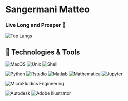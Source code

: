 # Sangermani Matteo
### Live Long and Prosper 🖖

![Top Langs](https://github-readme-stats.vercel.app/api/top-langs/?username=sanger-matteo&layout=compact)

## 🔧 Technologies & Tools
![MacOS](https://img.shields.io/badge/OS-MacOS-informational?style=flat&logo=macOS&logoColor=white&color=2bbc8a)
![Unix](https://img.shields.io/badge/OS-Unix-informational?style=flat&logo=linux&logoColor=white&color=2bbc8a)
![Shell](https://img.shields.io/badge/Shell-Bash-informational?style=flat&logo=gnu-bash&logoColor=white&color=2bbc8a)

![Python](https://img.shields.io/badge/Code-Python-informational?style=flat&logo=python&logoColor=white&color=2bbc8a)
![Rstudio](https://img.shields.io/badge/Code-R_studio-informational?style=flat&logo=r&logoColor=white&color=2bbc8a)
![Matlab](https://img.shields.io/badge/Code-Matlab-informational?style=flat&logo=Mathworks&logoColor=white&color=2bbc8a)
![Mathematica](https://img.shields.io/badge/Code-Mathematica-informational?style=flat&logo=Wolfram+Mathematica&logoColor=white&color=2bbc8a)
![Jupyter](https://img.shields.io/badge/Tool-Jupyter_Lab-informational?style=flat&logo=Jupyter&logoColor=white&color=2a7ab8)

![MicroFluidics Engineering](https://img.shields.io/badge/Tool-Jupyter_Lab-informational?style=flat&logo=Jupyter&logoColor=white&color=2a7ab8)

![Autodesk](https://img.shields.io/badge/Design-Autodesk_Autocad-informational?style=flat&logo=Autodesk&logoColor=white&color=ba5c29)
![Adobe Illustrator](https://img.shields.io/badge/Design-Adobe_Illustrator-informational?style=flat&logo=Adobe+Illustrator&logoColor=white&color=ba5c29)


<!--
**sanger-matteo/sanger-matteo** is a ✨ _special_ ✨ repository because its `README.md` (this file) appears on your GitHub profile.

![Autodesk](https://img.shields.io/static/v1?style=for-the-badge&message=Autodesk&color=0696D7&logo=Autodesk&logoColor=FFFFFF&label=)
![Adobe Illustrator](https://img.shields.io/static/v1?style=for-the-badge&message=Adobe+Illustrator&color=222222&logo=Adobe+Illustrator&logoColor=FF9A00&label=)
![Adobe InDesign](https://img.shields.io/static/v1?style=for-the-badge&message=Adobe+InDesign&color=FF3366&logo=Adobe+InDesign&logoColor=FFFFFF&label=)
![Atom](https://img.shields.io/static/v1?style=for-the-badge&message=Atom&color=66595C&logo=Atom&logoColor=FFFFFF&label=)


![Anaconda](https://img.shields.io/badge/Tool-Conda-informational?style=flat&logo=Anaconda&logoColor=white&color=2ba9bc)
![SciPy](https://img.shields.io/badge/Tool-SciPy-informational?style=flat&logo=scipy&logoColor=white&color=2ba9bc)
![NumPy](https://img.shields.io/badge/Tool-NumPy-informational?style=flat&logo=Numpy&logoColor=white&color=2ba9bc)
![Pandas](https://img.shields.io/badge/Tool-Pandas-informational?style=flat&logo=pandas&logoColor=white&color=2ba9bc)
![scikit-learn](https://img.shields.io/badge/Tool-ScikitLearn-informational?style=flat&logo=scikit-learn&logoColor=white&color=2ba9bc)
![Plotly](https://img.shields.io/badge/Tool-Plotly-informational?style=flat&logo=Plotly&logoColor=white&color=2ba9bc)



Here are some ideas to get you started:

- 🔭 I’m currently working on ...
- 🌱 I’m currently learning ...
- 👯 I’m looking to collaborate on ...
- 🤔 I’m looking for help with ...
- 💬 Ask me about ...
- 📫 How to reach me: ...
- 😄 Pronouns: ...
- ⚡ Fun fact: ...
-->
